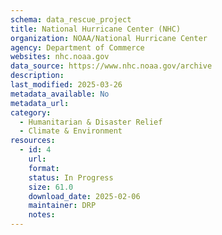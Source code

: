 ```yaml
---
schema: data_rescue_project 
title: National Hurricane Center (NHC)
organization: NOAA/National Hurricane Center
agency: Department of Commerce
websites: nhc.noaa.gov
data_source: https://www.nhc.noaa.gov/archive
description: 
last_modified: 2025-03-26
metadata_available: No
metadata_url: 
category:
  - Humanitarian & Disaster Relief 
  - Climate & Environment 
resources:
  - id: 4
    url: 
    format: 
    status: In Progress
    size: 61.0
    download_date: 2025-02-06
    maintainer: DRP
    notes: 
---
```

